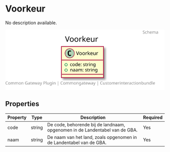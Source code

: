 # Voorkeur

No description available.

![Class Diagram](https://github.com/CommonGateway/CustomerInteractionBundle/blob/fix-indexation-mappings/docs/schema/klant.voorkeur.svg)

## Properties

| Property | Type | Description | Required |
|----------|------|-------------|----------|
| code | string | De code, behorende bij de landnaam, opgenomen in de Landentabel van de GBA. | Yes |
| naam | string | De naam van het land, zoals opgenomen in de Landentabel van de GBA. | Yes |
